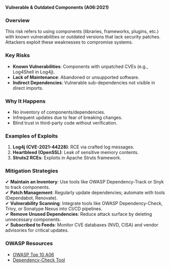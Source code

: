 

 **Vulnerable & Outdated Components (A06:2021)**  

### **Overview**  
This risk refers to using components (libraries, frameworks, plugins, etc.) with known vulnerabilities or outdated versions that lack security patches. Attackers exploit these weaknesses to compromise systems.  

### **Key Risks**  
- **Known Vulnerabilities**: Components with unpatched CVEs (e.g., Log4Shell in Log4j).  
- **Lack of Maintenance**: Abandoned or unsupported software.  
- **Indirect Dependencies**: Vulnerable sub-dependencies not visible in direct imports.  

### **Why It Happens**  
- No inventory of components/dependencies.  
- Infrequent updates due to fear of breaking changes.  
- Blind trust in third-party code without verification.  

### **Examples of Exploits**  
1. **Log4j (CVE-2021-44228)**: RCE via crafted log messages.  
2. **Heartbleed (OpenSSL)**: Leak of sensitive memory contents.  
3. **Struts2 RCEs**: Exploits in Apache Struts framework.  

### **Mitigation Strategies**  
✔ **Maintain an Inventory**: Use tools like OWASP Dependency-Track or Snyk to track components.  
✔ **Patch Management**: Regularly update dependencies; automate with tools (Dependabot, Renovate).  
✔ **Vulnerability Scanning**: Integrate tools like OWASP Dependency-Check, Trivy, or Sonatype Nexus into CI/CD pipelines.  
✔ **Remove Unused Dependencies**: Reduce attack surface by deleting unnecessary components.  
✔ **Subscribed to Feeds**: Monitor CVE databases (NVD, CISA) and vendor advisories for critical updates.

### **OWASP Resources**  
- [OWASP Top 10 A06](https://owasp.org/Top10/A06_2021-Vulnerable_and_Outdated_Components/)  
- [Dependency-Check Tool](https://owasp.org/www-project-dependency-check/)  

